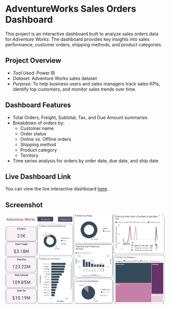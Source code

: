  #  AdventureWorks Sales Orders Dashboard

This project is an interactive dashboard built to analyze sales orders data for *Adventure Works*. The dashboard provides key insights into sales performance, customer orders, shipping methods, and product categories.

## Project Overview
- *Tool Used*: Power BI
- *Dataset*: Adventure Works sales dataset
- *Purpose*: To help business users and sales managers track sales KPIs, identify top customers, and monitor sales trends over time.

## Dashboard Features
- Total Orders, Freight, Subtotal, Tax, and Due Amount summaries
- Breakdown of orders by:
  - Customer name
  - Order status
  - Online vs. Offline orders
  - Shipping method
  - Product category
  - Territory
- Time series analysis for orders by order date, due date, and ship date

## Live Dashboard Link
You can view the live interactive dashboard [here](https://project.novypro.com/hr7apq).

## Screenshot
![Dashboard Screenshot](Screenshot.png)
